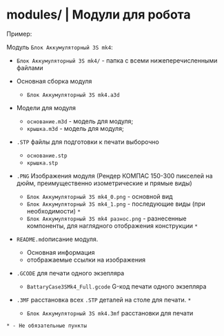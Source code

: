 # modules/ | Модули для робота

Пример:

Модуль `Блок Аккумуляторный 3S mk4`:
- `Блок Аккумуляторный 3S mk4/` - папка с всеми нижеперечисленными файлами

- Основная сборка модуля
	- `Блок Аккумуляторный 3S mk4.a3d`
	
- Модели для модуля
	- `основание.m3d` - модель для модуля;
	- `крышка.m3d` - модель для модуля;
	
- `.STP` файлы для подготовки к печати выборочно
	- `основание.stp`
	- `крышка.stp`
	
- `.PNG` Изображения модуля (Рендер КОМПАС 150-300 пикселей на дюйм, преимущественно изометрические и прямые виды)
	- `Блок Аккумуляторный 3S mk4_0.png` - основной вид
	- `Блок Аккумуляторный 3S mk4_1.png` - последующие виды (при необходимости) `*`
	- `Блок Аккумуляторный 3S mk4 разнос.png` - разнесенные компоненты, для наглядного отображения конструкции `*`

- `README.md`описание модуля.
	- Основная информация
	- отображаемые ссылки на изображения
	
- `.GCODE` для печати одного экзепляра
	- `BattaryCase3SMk4_Full.gcode` G-код печати одного экзепляра

- `.3MF` расстановка всех `.STP` деталей на столе для печати. `*`
	- `Блок Аккумуляторный 3S mk4.3mf` расстановки для печати

`* - Не обязательные пункты`
